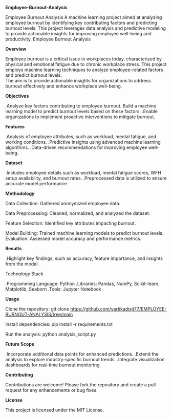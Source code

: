 **Employee-Burnout-Analysis** 


Employee Burnout Analysis A machine learning project aimed at analyzing employee burnout by identifying key contributing factors and predicting burnout levels. This project leverages data analysis and predictive modeling to provide actionable insights for improving employee well-being and productivity.
Employee Burnout Analysis


**Overview**


Employee burnout is a critical issue in workplaces today, characterized by physical and emotional fatigue due to chronic workplace stress.                                                                       This project employs machine learning techniques to analyze employee-related factors and predict burnout levels.                                                                                                 
 The aim is to provide actionable insights for organizations to address burnout effectively and enhance workplace well-being.

 
**Objectives**


.Analyze key factors contributing to employee burnout.   Build a machine learning model to predict burnout levels based on these factors. .Enable organizations to implement proactive interventions to mitigate burnout.

**Features**


.Analysis of employee attributes, such as workload, mental fatigue, and working conditions. .Predictive insights using advanced machine learning algorithms. .Data-driven recommendations for improving employee well-being.



**Dataset**


.Includes employee details such as workload, mental fatigue scores, WFH setup availability, and burnout rates. .Preprocessed data is utilized to ensure accurate model performance.


**Methodology**


Data Collection:   Gathered anonymized employee data.

Data Preprocessing:   Cleaned, normalized, and analyzed the dataset.

Feature Selection:   Identified key attributes impacting burnout.

Model Building:   Trained machine learning models to predict burnout levels.
Evaluation:   Assessed model accuracy and performance metrics.


**Results**


.Highlight key findings, such as accuracy, feature importance, and insights from the model.

Technology Stack


.Programming Language: Python .Libraries: Pandas, NumPy, Scikit-learn, Matplotlib, Seaborn .Tools: Jupyter Notebook

**Usage**


Clone the repository: git clone https://github.com/vartikadixit77/EMPLOYEE-BURNOUT-ANALYSIS/tree/main

Install dependencies: pip install -r requirements.txt

Run the analysis: python analysis_script.py

**Future Scope**


.Incorporate additional data points for enhanced predictions. .Extend the analysis to explore industry-specific burnout trends. .Integrate visualization dashboards for real-time burnout monitoring.

**Contributing**


Contributions are welcome! Please fork the repository and create a pull request for any enhancements or bug fixes.

**License**


This project is licensed under the MIT License.


